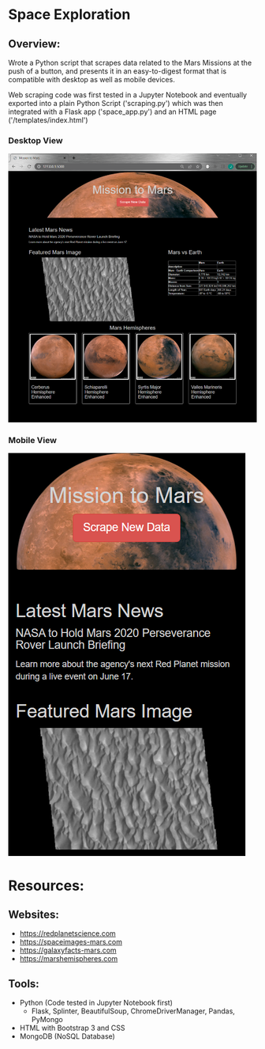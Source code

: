 # Space Exploration

## Overview:
Wrote a Python script that scrapes data related to the Mars Missions at the push of a button, and presents it in an easy-to-digest format that is compatible with desktop as well as mobile devices. 

Web scraping code was first tested in a Jupyter Notebook and eventually exported into a plain Python Script ('scraping.py') which was then integrated with a Flask app ('space_app.py') and an HTML page ('/templates/index.html')

### Desktop View
![Desktop_view](Resources/app_screen_desktop.png)
### Mobile View
![Mobile_view](Resources/app_screen_iphone.png)

# Resources:
## Websites:
- https://redplanetscience.com
- https://spaceimages-mars.com
- https://galaxyfacts-mars.com
- https://marshemispheres.com

## Tools:
- Python (Code tested in Jupyter Notebook first)
    - Flask, Splinter, BeautifulSoup, ChromeDriverManager, Pandas, PyMongo
- HTML with Bootstrap 3 and CSS
- MongoDB (NoSQL Database)